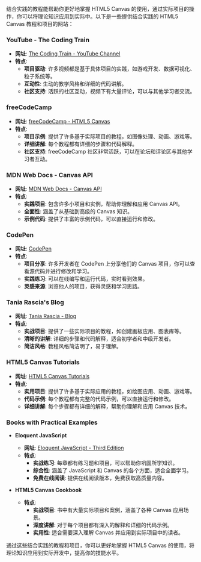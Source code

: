 结合实践的教程能帮助你更好地掌握 HTML5 Canvas 的使用，通过实际项目的操作，你可以将理论知识应用到实际中。以下是一些提供结合实践的 HTML5 Canvas 教程和项目的网站：

### YouTube - The Coding Train

- **网址**: [The Coding Train - YouTube Channel](https://www.youtube.com/c/TheCodingTrain)
- **特点**:
  - **项目驱动**: 许多视频都是基于具体项目的实践，如游戏开发、数据可视化、粒子系统等。
  - **互动性**: 生动的教学风格和详细的代码讲解。
  - **社区支持**: 活跃的社区互动，视频下有大量评论，可以与其他学习者交流。

### freeCodeCamp

- **网址**: [freeCodeCamp - HTML5 Canvas](https://www.freecodecamp.org/news/tag/canvas/)
- **特点**:
  - **项目示例**: 提供了许多基于实际项目的教程，如图像处理、动画、游戏等。
  - **详细讲解**: 每个教程都有详细的步骤和代码解释。
  - **社区支持**: freeCodeCamp 社区非常活跃，可以在论坛和评论区与其他学习者互动。

### MDN Web Docs - Canvas API

- **网址**: [MDN Web Docs - Canvas API](https://developer.mozilla.org/en-US/docs/Web/API/Canvas_API/Tutorial)
- **特点**:
  - **实践项目**: 包含许多小项目和实例，帮助你理解和应用 Canvas API。
  - **全面性**: 涵盖了从基础到高级的 Canvas 知识。
  - **示例代码**: 提供了丰富的示例代码，可以直接运行和修改。

### CodePen

- **网址**: [CodePen](https://codepen.io/)
- **特点**:
  - **项目分享**: 许多开发者在 CodePen 上分享他们的 Canvas 项目，你可以查看源代码并进行修改和学习。
  - **实践练习**: 可以在线编写和运行代码，实时看到效果。
  - **灵感来源**: 浏览他人的项目，获得灵感和学习思路。

### Tania Rascia's Blog

- **网址**: [Tania Rascia - Blog](https://www.taniarascia.com/category/canvas/)
- **特点**:
  - **实战项目**: 提供了一些实际项目的教程，如创建画板应用、图表库等。
  - **清晰的讲解**: 详细的步骤和代码解释，适合初学者和中级开发者。
  - **简洁风格**: 教程风格简洁明了，易于理解。

### HTML5 Canvas Tutorials

- **网址**: [HTML5 Canvas Tutorials](http://www.html5canvastutorials.com/)
- **特点**:
  - **实用项目**: 提供了许多基于实际应用的教程，如绘图应用、动画、游戏等。
  - **代码示例**: 每个教程都有完整的代码示例，可以直接运行和修改。
  - **详细讲解**: 每个步骤都有详细的解释，帮助你理解和应用 Canvas 技术。

### Books with Practical Examples

- **Eloquent JavaScript**

  - **网址**: [Eloquent JavaScript - Third Edition](https://eloquentjavascript.net/13_canvas.html)
  - **特点**:
    - **实战练习**: 每章都有练习题和项目，可以帮助你巩固所学知识。
    - **综合性**: 涵盖了 JavaScript 和 Canvas 的各个方面，适合全面学习。
    - **免费在线阅读**: 提供在线阅读版本，免费获取高质量内容。

- **HTML5 Canvas Cookbook**
  - **特点**:
    - **实战项目**: 书中有大量实际项目和案例，涵盖了各种 Canvas 应用场景。
    - **深度讲解**: 对于每个项目都有深入的解释和详细的代码示例。
    - **实用性**: 适合需要深入理解 Canvas 并应用到实际项目中的读者。

通过这些结合实践的教程和项目，你可以更好地掌握 HTML5 Canvas 的使用，将理论知识应用到实际开发中，提高你的技能水平。
